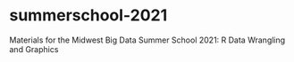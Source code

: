 # summerschool-2021
Materials for the Midwest Big Data Summer School 2021: R Data Wrangling and Graphics
